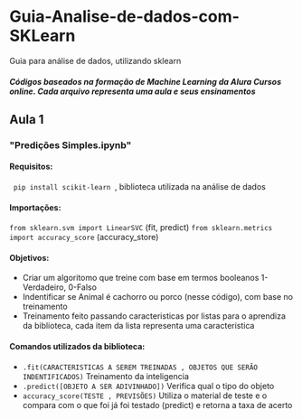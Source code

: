# Guia-Analise-de-dados-com-SKLearn
Guia para análise de dados, utilizando sklearn

##### Códigos baseados na formação de Machine Learning da Alura Cursos online. Cada arquivo representa uma aula e seus ensinamentos 

## Aula 1

### "Predições Simples.ipynb"

#### Requisitos: 
<code> pip install scikit-learn </code>, biblioteca utilizada na análise de dados

#### Importações: 
<code>from sklearn.svm import LinearSVC</code> (fit, predict)
<code>from sklearn.metrics import accuracy_score</code> (accuracy_store)
#### Objetivos: 
<ul> <li>Criar um algoritomo que treine com base em termos booleanos 1-Verdadeiro, 0-Falso</li>
  <li>Indentificar se Animal é cachorro ou porco (nesse código), com base no treinamento</li>
  <li>Treinamento feito passando caracteristicas por listas para o aprendiza da biblioteca,
  cada item da lista representa uma caracteristica</li>
</ul> 
  
#### Comandos utilizados da biblioteca:
<ul>
<li><code>.fit(CARACTERISTICAS A SEREM TREINADAS , OBJETOS QUE SERÃO INDENTIFICADOS)</code> Treinamento da inteligencia</li>
<li><code>.predict([OBJETO A SER ADIVINHADO])</code> Verifica qual o tipo do objeto</li>
<li><code>accuracy_score(TESTE , PREVISÕES)</code> Utiliza o material de teste e o compara com o que foi já foi testado (predict) 
e retorna a taxa de acerto</li>
</ul>
